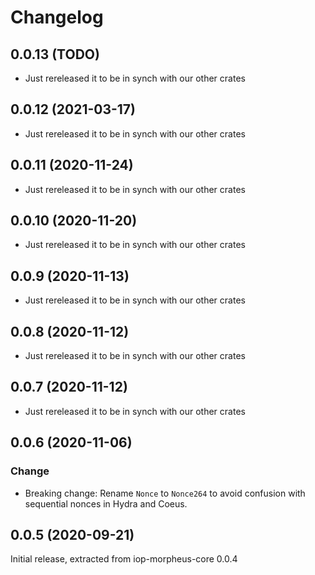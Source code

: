 # Changelog

## 0.0.13 (TODO)

- Just rereleased it to be in synch with our other crates

## 0.0.12 (2021-03-17)

- Just rereleased it to be in synch with our other crates

## 0.0.11 (2020-11-24)

- Just rereleased it to be in synch with our other crates

## 0.0.10 (2020-11-20)

- Just rereleased it to be in synch with our other crates

## 0.0.9 (2020-11-13)

- Just rereleased it to be in synch with our other crates

## 0.0.8 (2020-11-12)

- Just rereleased it to be in synch with our other crates

## 0.0.7 (2020-11-12)

- Just rereleased it to be in synch with our other crates

## 0.0.6 (2020-11-06)

### Change

- Breaking change: Rename `Nonce` to `Nonce264` to avoid confusion with sequential nonces in Hydra and Coeus.

## 0.0.5 (2020-09-21)

Initial release, extracted from iop-morpheus-core 0.0.4